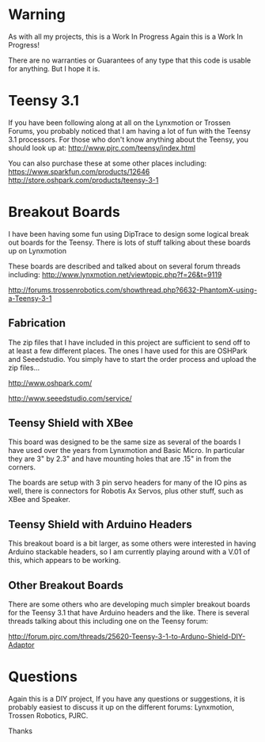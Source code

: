 Warning
=======

As with all my projects, this is a Work In Progress
Again this is a Work In Progress!  

There are no warranties or Guarantees of any type that this code is usable for anything. But I hope it is.

Teensy 3.1
===
If you have been following along at all on the Lynxmotion or Trossen Forums, you probably noticed that I am having a lot of fun with the Teensy 3.1 processors.  For those who don't know anything about the Teensy, you should look up at: http://www.pjrc.com/teensy/index.html

You can also purchase these at some other places including:
https://www.sparkfun.com/products/12646
http://store.oshpark.com/products/teensy-3-1

Breakout Boards
===
I have been having some fun using DipTrace to design some logical break out boards for the Teensy.  There is lots of stuff talking about these boards up on Lynxmotion

These boards are described and talked about on several forum threads including:
http://www.lynxmotion.net/viewtopic.php?f=26&t=9119

http://forums.trossenrobotics.com/showthread.php?6632-PhantomX-using-a-Teensy-3-1

Fabrication
---

The zip files that I have included in this project are sufficient to send off to at least a few different places.  The ones I have used for this are OSHPark and Seeedstudio.  You simply have to start the order process and upload the zip files...

http://www.oshpark.com/ 

http://www.seeedstudio.com/service/


Teensy Shield with XBee
---

This board was designed to be the same size as several of the boards I have used over the years from Lynxmotion and Basic Micro.  In particular they are 3" by 2.3" and have mounting holes that are .15" in from the corners. 

The boards are setup with 3 pin servo headers for many of the IO pins as well, there is connectors for Robotis Ax Servos, plus other stuff, such as XBee and Speaker.  

Teensy Shield with Arduino Headers
---

This breakout board is a bit larger, as some others were interested in having Arduino stackable headers, so I am currently playing around with a V.01 of this, which appears to be working. 

Other Breakout Boards
---

There are some others who are developing much simpler breakout boards for the Teensy 3.1 that have Arduino headers and the like.  There is several threads talking about this including one on the Teensy forum:

http://forum.pjrc.com/threads/25620-Teensy-3-1-to-Arduno-Shield-DIY-Adaptor


Questions
===

Again this is a DIY project, If you have any questions or suggestions, it is probably easiest to discuss it up on the different forums: Lynxmotion, Trossen Robotics, PJRC.

Thanks